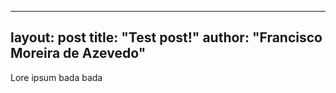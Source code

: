 
---
layout: post
title:  "Test post!"
author: "Francisco Moreira de Azevedo"
---

Lore ipsum bada bada
